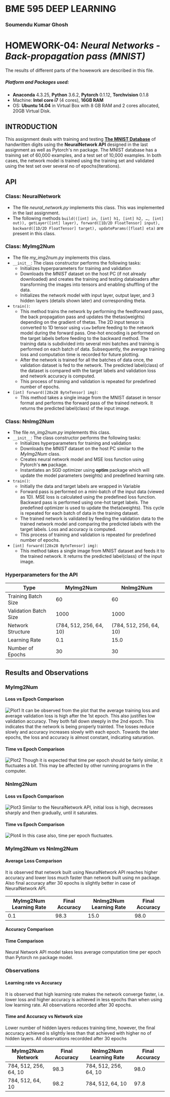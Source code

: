 # **BME 595 DEEP LEARNING**

### **Soumendu Kumar Ghosh**


# **HOMEWORK-04:** *Neural Networks - Back-propagation pass (MNIST)*

The results of different parts of the howework are described in this file.

##### Platform and Packages used:
- **Anaconda** 4.3.25, **Python** 3.6.2, **Pytorch** 0.1.12, **Torchvision** 0.1.8
- Machine: **Intel core i7** (4 cores), **16GB RAM**
- OS: **Ubuntu 14.04** in Virtual Box with 8 GB RAM and 2 cores allocated, 20GB Virtual Disk.

## **INTRODUCTION**
This assignment deals with training and testing [**The MNIST Database**](http://yann.lecun.com/exdb/mnist/) of handwritten digits using the **NeuralNetwork API** designed in the last assignment as well as Pytorch's nn package. The MNIST database has a training set of 60,000 examples, and a test set of 10,000 examples. In both cases, the network model is trained using the training set and validated using the test set over several no of epochs(iterations).

## **API**
### Class: NeuralNetwork
 - The file *neural_network.py* implements this class. This was implemented in the last assignment.
 - The following methods `build(([int] in, [int] h1, [int] h2, …, [int] out)), getLayer([int] layer), forward([1D/2D FloatTensor] input), backward([1D/2D FloatTensor] target), updateParams([float] eta)` are present in this class.
 
 ### Class: MyImg2Num
  - The file *my_img2num.py* implements this class.
  - `__init__`: The class constructor performs the following tasks:
    - Initializes hyperparameters for training and validation 
    - Downloads the *MNIST* dataset on the host PC (if not already downloaded) and creates the training and testing dataloaders after transforming the images into tensors and enabling shuffling of the data.
    - Initializes the network model with input layer, output layer, and 3 hidden layers (details shown later) and corresponding theta.
  - `train()`: 
    - This method trains the network by performing the feedforward pass, the back propagation pass and updates the thetas(weights) depending on the gradient of thetas. The 2D input tensor is converted to 1D tensor using `view` before feeding to the network model during the forward pass. One-hot encoding is performed on the target labels before feeding to the backward method. The training data is subdivided into several mini batches and training is performed on each batch of data. Subsequently, the average training loss and computation time is recorded for future plotting.
    - After the network is trained for all the batches of data once, the validation dataset is fed to the network. The predicted label(class) of the dataset is compared with the target labels and validation loss and network accuracy is computed.
    - This process of training and validation is repeated for predefined number of epochs.
  - `[int] forward([28x28 ByteTensor] img)`:
    - This method takes a single image from the MNIST dataset in tensor format and performs the forward pass of the trained network. It returns the predicted label(class) of the input image.
 
 ### Class: NnImg2Num
  - The file *nn_img2num.py* implements this class.
  - `__init__`: The class constructor performs the following tasks:
    - Initializes hyperparameters for training and validation
    - Downloads the *MNIST* dataset on the host PC similar to the *MyImg2Num* class.
    - Creates neural network model and MSE loss function using Pytorch's **nn** package.
    - Instantiates an SGD optimizer using **optim** package which will update the model parameters (weights) and predefined learning rate.
  - `train()`:
    - Initially the data and target labels are wrapped in Variable
    - Forward pass is performed on a mini-batch of the input data (viewed as 1D). MSE loss is calculated using the predefined loss function. Backward pass is performed using one-hot target labels. The predefined optimizer is used to update the theta(weights). This cycle is repeated for each batch of data in the training dataset.
    - The trained network is validated by feeding the validation data to the trained network model and comparing the predicted labels with the target labels. Loss and accuracy is computed.
    - This process of training and validation is repeated for predefined number of epochs.
  - `[int] forward([28x28 ByteTensor] img)`:
    - This method takes a single image from MNIST dataset and feeds it to the trained network. It returns the predicted label(class) of the input image.

### Hyperparameters for the API
|Type|MyImg2Num|NnImg2Num|
|----|---------|---------|
|Training Batch Size|60|60|
|Validation Batch Size|1000|1000|
|Network Structure|(784, 512, 256, 64, 10)|(784, 512, 256, 64, 10)|
|Learning Rate|0.1|15.0|
|Number of Epochs|30|30|
 
## **Results and Observations**
### **MyImg2Num**
#### Loss vs Epoch Comparison
![Plot1](https://github.com/soumendukrg/BME595_DeepLearning/blob/master/Homework-04/MyImg2Num_LossvsEpoch_30_lr0.1_large_net.png)
It can be observed from the plot that the average training loss and average validation loss is high after the 1st epoch. This also justifies low validation accuracy. They both fall down steeply in the 2nd epoch. This indicates that the network is being properly trainted. The losses reduce slowly and accuracy increases slowly with each epoch. Towards the later epochs, the loss and accuracy is almost constant, indicating saturation.

#### Time vs Epoch Comparison
![Plot2](https://github.com/soumendukrg/BME595_DeepLearning/blob/master/Homework-04/MyImg2Num_TimevsEpoch_30_lr0.1_large_net.png)
Though it is expected that time per epoch should be fairly similar, it fluctuates a bit. This may be affected by other running programs in the computer. 

### NnImg2Num
#### Loss vs Epoch Comparison
![Plot3](https://github.com/soumendukrg/BME595_DeepLearning/blob/master/Homework-04/NnImg2Num_LossvsEpoch_30_lr15_large_net.png)
Similar to the NeuralNetwork API, initial loss is high, decreases sharply and then gradually, until it saturates. 

#### Time vs Epoch Comparison
![Plot4](https://github.com/soumendukrg/BME595_DeepLearning/blob/master/Homework-04/NnImg2Num_TimevsEpoch_30_lr15_large_net.png)
In this case also, time per epoch fluctuates.

### MyImg2Num vs NnImg2Num
#### Average Loss Comparison
It is observed that network built using NeuralNetwork API reaches higher accuracy and lower loss much faster than network built using nn package. Also final accuracy after 30 epochs is slightly better in case of NeuralNetwork API.

|MyImg2Num Learning Rate|Final Accuracy|NnImg2Num Learning Rate|Final Accuracy|
|----|---------|---------|----|
|0.1|98.3|15.0|98.0|

#### Accuracy Comparison
#### Time Comparison
Neural Network API model takes less average computation time per epoch than Pytorch nn package model.

### Observations
#### Learning rate vs Accuracy
It is observed that high learning rate makes the network converge faster, i.e. lower loss and higher accuracy is achieved in less epochs than when using low learning rate. All observations recorded after 30 epochs.

#### Time and Accuracy vs Network size
Lower number of hidden layers reduces training time, however, the final accuracy achieved is slightly less than that achieved with higher no of hidden layers. All observations recordded after 30 epochs

|MyImg2Num Network|Final Accuracy|NnImg2Num Learning Rate|Final Accuracy|
|----|---------|---------|----|
|784, 512, 256, 64, 10|98.3|784, 512, 256, 64, 10|98.0|
|784, 512, 64, 10|98.2|784, 512, 64, 10|97.8|




